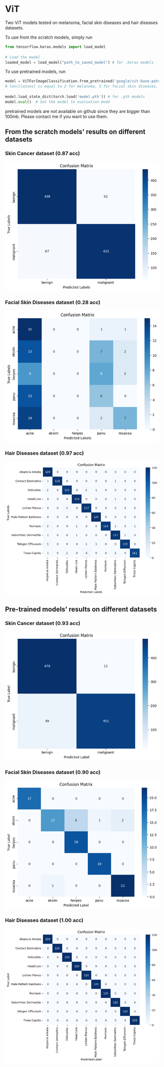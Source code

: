 # ViT
Two ViT models tested on melanoma, facial skin diseases and hair diseases datasets.

To use from the scratch models, simply run

```python
from tensorflow.keras.models import load_model

# Load the model
loaded_model = load_model("path_to_saved_model") # for .keras models
```

To use pretrained models, run 

```python
model = ViTForImageClassification.from_pretrained('google/vit-base-patch16-224', num_labels=len(classes))
# len(classes) is equal to 2 for melanoma, 5 for facial skin diseases, 10 for hair diseases.

model.load_state_dict(torch.load('model.pth')) # for .pth models
model.eval()  # Set the model to evaluation mode
```
pretrained models are not available on github since they are bigger than 100mb. Please contact me if you want to use them.


## From the scratch models' results on different datasets

### Skin Cancer dataset (0.87 acc)
![Skin Cancer](conf_matrices/scratch_skin_cancer.png)

### Facial Skin Diseases dataset (0.28 acc)
![Facial Diseases](conf_matrices/scratch_facial_skin_diseases.png)

### Hair Diseases dataset (0.97 acc)
![Hair Diseases](conf_matrices/scratch_hair_diseases.png)



## Pre-trained models' results on different datasets

### Skin Cancer dataset (0.93 acc)
![Skin Cancer](conf_matrices/pretrained_skin_cancer.png)

### Facial Skin Diseases dataset (0.90 acc)
![Facial Diseases](conf_matrices/pretrained_facial_skin_diseases.png)

### Hair Diseases dataset (1.00 acc)
![Hair Diseases](conf_matrices/pretrained_hair_diseases.png)


